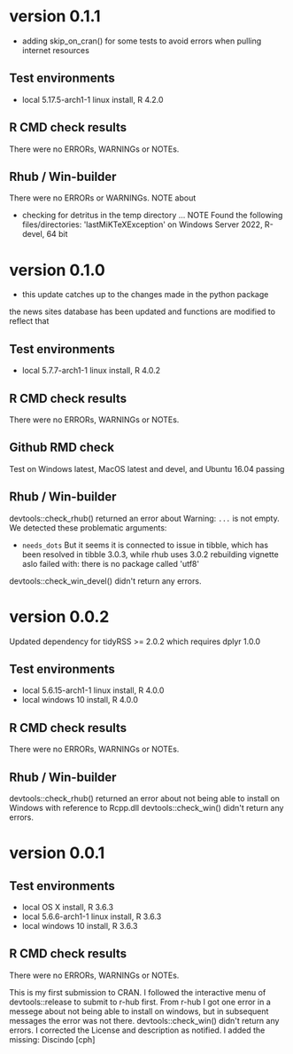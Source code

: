 # version 0.1.1

* adding skip_on_cran() for some tests to avoid errors
when pulling internet resources

## Test environments
* local 5.17.5-arch1-1 linux install, R 4.2.0

## R CMD check results
There were no ERRORs, WARNINGs or NOTEs. 

## Rhub / Win-builder
There were no ERRORs or WARNINGs.
NOTE about 
* checking for detritus in the temp directory ... NOTE
Found the following files/directories:
  'lastMiKTeXException'
on Windows Server 2022, R-devel, 64 bit

# version 0.1.0

* this update catches up to the changes made in the python package

the news sites database has been updated and 
functions are modified to reflect that

## Test environments
* local 5.7.7-arch1-1 linux install, R 4.0.2

## R CMD check results
There were no ERRORs, WARNINGs or NOTEs. 

## Github RMD check 
Test on Windows latest, MacOS latest and devel, and Ubuntu 16.04 passing

## Rhub / Win-builder
devtools::check_rhub() returned an error about
Warning: `...` is not empty. We detected these problematic arguments:
* `needs_dots`
But it seems it is connected to issue in tibble, which has been 
resolved in tibble 3.0.3, while rhub uses 3.0.2
rebuilding vignette aslo failed with:
there is no package called 'utf8'

devtools::check_win_devel() didn't return any errors.


# version 0.0.2

Updated dependency for tidyRSS >= 2.0.2 which requires dplyr 1.0.0

## Test environments
* local 5.6.15-arch1-1 linux install, R 4.0.0
* local windows 10 install, R 4.0.0

## R CMD check results
There were no ERRORs, WARNINGs or NOTEs. 

## Rhub / Win-builder
devtools::check_rhub() returned an error about not being able to install on Windows with reference to Rcpp.dll
devtools::check_win() didn't return any errors.


# version 0.0.1

## Test environments
* local OS X install, R 3.6.3
* local 5.6.6-arch1-1 linux install, R 3.6.3
* local windows 10 install, R 3.6.3

## R CMD check results
There were no ERRORs, WARNINGs or NOTEs. 

This is my first submission to CRAN. 
I followed the interactive menu of devtools::release to submit to r-hub first. From r-hub I got one error in a messege about not being able to install on windows, but in subsequent messages the error was not there. 
devtools::check_win() didn't return any errors.
I corrected the License and description as notified.
I added the missing: Discindo [cph]

